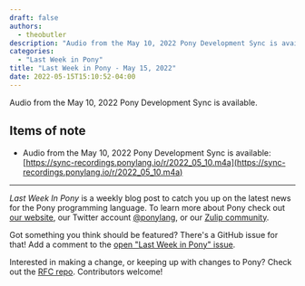 ```yaml
---
draft: false
authors:
  - theobutler
description: "Audio from the May 10, 2022 Pony Development Sync is available."
categories:
  - "Last Week in Pony"
title: "Last Week in Pony - May 15, 2022"
date: 2022-05-15T15:10:52-04:00
---
```


Audio from the May 10, 2022 Pony Development Sync is available.

<!-- more -->

## Items of note

- Audio from the May 10, 2022 Pony Development Sync is available: [https://sync-recordings.ponylang.io/r/2022_05_10.m4a](https://sync-recordings.ponylang.io/r/2022_05_10.m4a)

---

_Last Week In Pony_ is a weekly blog post to catch you up on the latest news for the Pony programming language. To learn more about Pony check out [our website](https://ponylang.io), our Twitter account [@ponylang](https://twitter.com/ponylang), or our [Zulip community](https://ponylang.zulipchat.com).

Got something you think should be featured? There's a GitHub issue for that! Add a comment to the [open "Last Week in Pony" issue](https://github.com/ponylang/ponylang.github.io/issues?q=is%3Aissue+is%3Aopen+label%3Alast-week-in-pony).

Interested in making a change, or keeping up with changes to Pony? Check out the [RFC repo](https://github.com/ponylang/rfcs). Contributors welcome!

